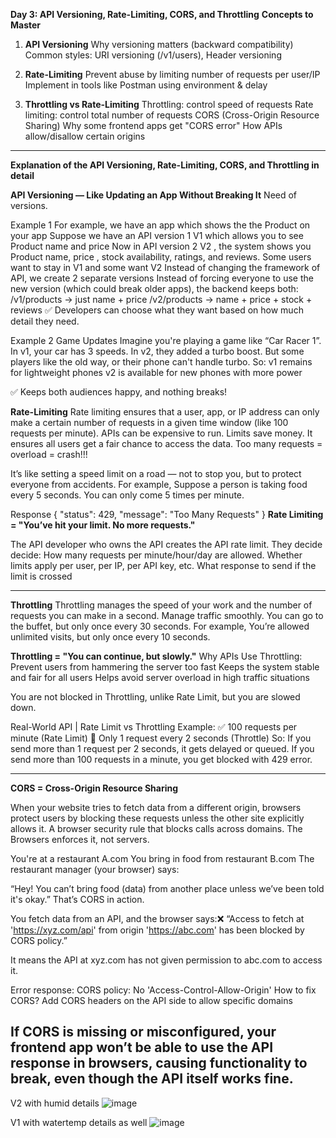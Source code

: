 **Day 3: API Versioning, Rate-Limiting, CORS, and Throttling**
**Concepts to Master**

1) **API Versioning**
Why versioning matters (backward compatibility)
Common styles: URI versioning (/v1/users), Header versioning

2) **Rate-Limiting**
Prevent abuse by limiting number of requests per user/IP
Implement in tools like Postman using environment & delay

3) **Throttling vs Rate-Limiting**
Throttling: control speed of requests
Rate limiting: control total number of requests
CORS (Cross-Origin Resource Sharing)
Why some frontend apps get "CORS error"
How APIs allow/disallow certain origins

------------------------------------------------------------------------------------------------

**Explanation of the API Versioning, Rate-Limiting, CORS, and Throttling in detail**

**API Versioning — Like Updating an App Without Breaking It**
Need of versions.

Example 1
For example, we have an app which shows the the Product on your app
Suppose we have an API version 1 V1 which allows you to see Product name and price
Now in API version 2 V2 , the system shows you Product name, price , stock availability, ratings, and reviews.
Some users want to stay in V1 and some want V2
Instead of changing the framework of API, we create 2 separate versions
Instead of forcing everyone to use the new version (which could break older apps), the backend keeps both:
/v1/products → just name + price
/v2/products → name + price + stock + reviews
✅ Developers can choose what they want based on how much detail they need.


Example 2
Game Updates
Imagine you're playing a game like “Car Racer 1”.
In v1, your car has 3 speeds.
In v2, they added a turbo boost.
But some players like the old way, or their phone can't handle turbo.
So:
v1 remains for lightweight phones
v2 is available for new phones with more power

✅ Keeps both audiences happy, and nothing breaks!

**Rate-Limiting**
Rate limiting ensures that a user, app, or IP address can only make a certain number of requests in a given time window (like 100 requests per minute). APIs can be expensive to run. Limits save money. It ensures all users get a fair chance to access the data. 
Too many requests = overload = crash!!!

It’s like setting a speed limit on a road — not to stop you, but to protect everyone from accidents.
For example, Suppose a person is taking food every 5 seconds. You can only come 5 times per minute.

Response
{
  "status": 429,
  "message": "Too Many Requests"
}
**Rate Limiting = "You’ve hit your limit. No more requests."**

The API developer who owns the API creates the API rate limit. They decide
decide:
How many requests per minute/hour/day are allowed.
Whether limits apply per user, per IP, per API key, etc.
What response to send if the limit is crossed

-----------------------------------------------------------------------------------------------

**Throttling** 
Throttling manages the speed of your work and the number of requests you can make in a second.
Manage traffic smoothly.
You can go to the buffet, but only once every 30 seconds.
For example, You’re allowed unlimited visits, but only once every 10 seconds.

**Throttling = "You can continue, but slowly."**
Why APIs Use Throttling:
Prevent users from hammering the server too fast
Keeps the system stable and fair for all users
Helps avoid server overload in high traffic situations

You are not blocked in Throttling, unlike Rate Limit, but you are slowed down.

Real-World API | Rate Limit vs Throttling Example:
✅ 100 requests per minute (Rate Limit)
🐢 Only 1 request every 2 seconds (Throttle)
So:
If you send more than 1 request per 2 seconds, it gets delayed or queued.
If you send more than 100 requests in a minute, you get blocked with 429 error.

-----------------------------------------------------------------------------------------------

**CORS = Cross-Origin Resource Sharing**

When your website tries to fetch data from a different origin, browsers protect users by blocking these requests unless the other site explicitly allows it. A browser security rule that blocks calls across domains. The Browsers enforces it, not servers.

You're at a restaurant A.com You bring in food from restaurant B.com
The restaurant manager (your browser) says:

“Hey! You can’t bring food (data) from another place unless we’ve been told it's okay.”
That’s CORS in action.

You fetch data from an API, and the browser says:❌ “Access to fetch at 'https://xyz.com/api' from origin 'https://abc.com' has been blocked by CORS policy.”

It means the API at xyz.com has not given permission to abc.com to access it.

Error response: CORS policy: No 'Access-Control-Allow-Origin'
How to fix CORS?	Add CORS headers on the API side to allow specific domains

If CORS is missing or misconfigured, your frontend app won’t be able to use the API response in browsers, causing functionality to break, even though the API itself works fine.
-----------------------------------------------------------------------------------------------

V2 with humid details
![image](https://github.com/user-attachments/assets/262fd672-cb51-40ae-8587-cc1c63cae0e7)

V1 with watertemp details as well
![image](https://github.com/user-attachments/assets/baf08f47-dae7-46f3-bdd0-048271aba3d9)


